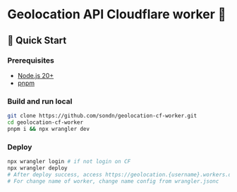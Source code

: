 # Geolocation API Cloudflare worker 🤖

## 🚀 Quick Start

### Prerequisites

- [Node.js 20+](https://docs.npmjs.com/downloading-and-installing-node-js-and-npm)
- [pnpm](https://pnpm.io/installation)


### Build and run local

```bash
git clone https://github.com/sondn/geolocation-cf-worker.git
cd geolocation-cf-worker
pnpm i && npx wrangler dev
```

### Deploy

```bash
npx wrangler login # if not login on CF
npx wrangler deploy
# After deploy success, access https://geolocation.{username}.workers.dev, geolocation as worker name
# For change name of worker, change name config from wrangler.jsonc
```
